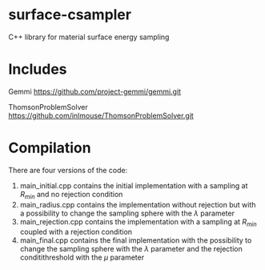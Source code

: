 # surface-csampler
C++ library for material surface energy sampling

# Includes
Gemmi
https://github.com/project-gemmi/gemmi.git

ThomsonProblemSolver
https://github.com/inlmouse/ThomsonProblemSolver.git

# Compilation
There are four versions of the code: 
1. main\_initial.cpp contains the initial implementation with a sampling at $R_{min}$ and no rejection condition
2. main\_radius.cpp contains the implementation without rejection but with a possibility to change the sampling sphere with the $\lambda$ parameter
3. main\_rejection.cpp contains the implementation with a sampling at $R_{min}$ coupled with a rejection condition
4. main\_final.cpp contains the final implementation with the possibility to change the sampling sphere with the $\lambda$ parameter and the rejection conditithreshold with the $\mu$ parameter


